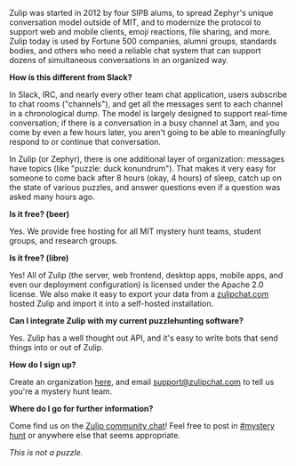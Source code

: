 Zulip was started in 2012 by four SIPB alums, to spread Zephyr's unique
conversation model outside of MIT, and to modernize the protocol to support
web and mobile clients, emoji reactions, file sharing, and more. Zulip today
is used by Fortune 500 companies, alumni groups, standards bodies, and
others who need a reliable chat system that can support dozens of
simultaneous conversations in an organized way.

**How is this different from Slack?**

In Slack, IRC, and nearly every other team chat application, users subscribe
to chat rooms ("channels"), and get all the messages sent to each channel in
a chronological dump. The model is largely designed to support real-time
conversation; if there is a conversation in a busy channel at 3am, and you
come by even a few hours later, you aren't going to be able to meaningfully
respond to or continue that conversation.

In Zulip (or Zephyr), there is one additional layer of organization:
messages have topics (like "puzzle: duck konundrum"). That makes it very
easy for someone to come back after 8 hours (okay, 4 hours) of sleep, catch
up on the state of various puzzles, and answer questions even if a question
was asked many hours ago.

**Is it free? (beer)**

Yes. We provide free hosting for all MIT mystery hunt teams, student groups,
and research groups.

**Is it free? (libre)**

Yes! All of Zulip (the server, web frontend, desktop apps, mobile apps, and
even our deployment configuration) is licensed under the Apache 2.0
license. We also make it easy to export your data from a
[zulipchat.com](https://zulipchat.com) hosted Zulip and import it into a
self-hosted installation.

**Can I integrate Zulip with my current puzzlehunting software?**

Yes. Zulip has a well thought out API, and it's easy to write bots that send
things into or out of Zulip.

**How do I sign up?**

Create an organization [here](https://zulipchat.com/create_realm), and email
support@zulipchat.com to tell us you're a mystery hunt team.

**Where do I go for further information?**

Come find us on the [Zulip community chat](https://chat.zulip.org)! Feel
free to post in
[#mystery hunt](https://chat.zulip.org/#narrow/stream/mystery.20hunt) or
anywhere else that seems appropriate.

*This is not a puzzle.*
